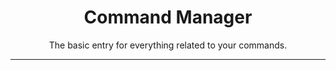 <center><h1>Command Manager</h1></center>
<center>
<p>The basic entry for everything related to your commands.</p>
</center>

---

